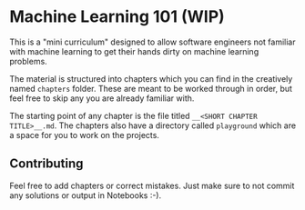 # Machine Learning 101 (WIP)

This is a "mini curriculum" designed to allow software engineers not familiar with machine learning to get their hands dirty on machine learning problems.

The material is structured into chapters which you can find in the creatively named `chapters` folder. These are meant to be worked through in order, but feel free to skip any you are already familiar with.

The starting point of any chapter is the file titled `__<SHORT CHAPTER TITLE>__.md`. The chapters also have a directory called `playground` which are a space for you to work on the projects.

## Contributing

Feel free to add chapters or correct mistakes. Just make sure to not commit any solutions or output in Notebooks :-).
